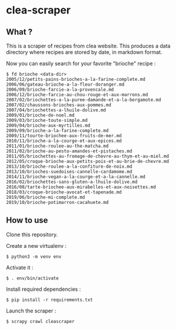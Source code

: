 # clea-scraper

## What ?

This is a scraper of recipes from clea website. This produces a data directory where recipes are stored by date, in markdown format.

Now you can easily search for your favorite "brioche" recipe :

```
$ fd brioche <data-dir>
2005/12/petits-pains-brioches-a-la-farine-complete.md
2006/06/gateau-brioche-a-la-fleur-doranger.md
2006/09/brioche-farcie-a-la-provencale.md
2006/12/brioche-farcie-au-chou-rouge-et-aux-marrons.md
2007/02/briochettes-a-la-puree-damande-et-a-la-bergamote.md
2007/02/chaussons-brioches-aux-pommes.md
2007/04/briochettes-a-lhuile-dolive.md
2009/01/brioche-de-noel.md
2009/03/brioche-toute-simple.md
2009/04/brioche-aux-myrtilles.md
2009/09/brioche-a-la-farine-complete.md
2009/11/tourte-briochee-aux-fruits-de-mer.md
2010/11/brioche-a-la-courge-et-aux-epices.md
2011/01/brioche-roulee-au-the-matcha.md
2011/02/brioche-au-pesto-amandes-et-pistaches.md
2011/05/briochettes-au-fromage-de-chevre-au-thym-et-au-miel.md
2012/05/croque-brioche-aux-petits-pois-et-au-brie-de-chevre.md
2013/10/brioche-roulee-a-la-confiture-de-noix.md
2013/10/brioches-suedoises-cannelle-cardamome.md
2014/11/brioche-vegan-a-la-courge-et-a-la-cannelle.md
2016/02/briochettes-sans-gluten-a-lhuile-dolive.md
2016/08/tarte-briochee-aux-mirabelles-et-aux-noisettes.md
2018/03/croque-brioche-avocat-et-tapenade.md
2019/06/brioche-mi-complete.md
2019/10/brioche-potimarron-cacahuete.md
```


## How to use

Clone this repository.

Create a new virtualenv :

```
$ python3 -m venv env
```

Activate it :
```
$ . env/bin/activate
```

Install required dependencies :

```
$ pip install -r requirements.txt
```

Launch the scraper :
```
$ scrapy crawl cleascraper
```

